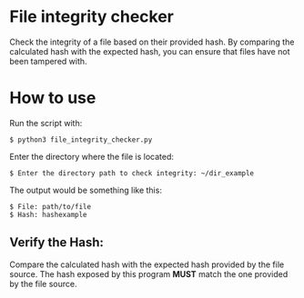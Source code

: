 # File integrity checker

Check the integrity of a file based on their provided hash. By comparing the calculated hash with the expected hash, you can ensure that files have not been tampered with.

# How to use

Run the script with:
```
$ python3 file_integrity_checker.py
```
Enter the directory where the file is located:
```
$ Enter the directory path to check integrity: ~/dir_example
```
The output would be something like this:
```
$ File: path/to/file
$ Hash: hashexample
```

## Verify the Hash:

Compare the calculated hash with the expected hash provided by the file source. The hash exposed by this program **MUST** match the one provided by the file source.

